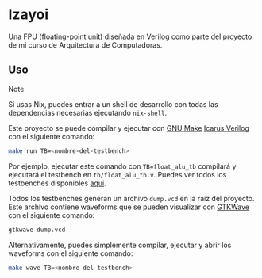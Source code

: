 # Izayoi

Una FPU (floating-point unit) diseñada en Verilog como parte del proyecto de mi
curso de Arquitectura de Computadoras.

## Uso

> [!NOTE]
> Si usas Nix, puedes entrar a un shell de desarrollo con todas las dependencias
> necesarias ejecutando `nix-shell`.

Este proyecto se puede compilar y ejecutar con [GNU Make] [Icarus Verilog] con el siguiente
comando:

```bash
make run TB=<nombre-del-testbench>
```

Por ejemplo, ejecutar este comando con `TB=float_alu_tb` compilará y ejecutará
el testbench en `tb/float_alu_tb.v`. Puedes ver todos los testbenches
disponibles [aquí][testbenches].

Todos los testbenches generan un archivo `dump.vcd` en la raíz del proyecto.
Este archivo contiene waveforms que se pueden visualizar con [GTKWave] con el
siguiente comando:

```bash
gtkwave dump.vcd
```

Alternativamente, puedes simplemente compilar, ejecutar y abrir los waveforms
con el siguiente comando:

```bash
make wave TB=<nombre-del-testbench>
```

[gnu make]: https://www.gnu.org/software/make/
[icarus verilog]: https://steveicarus.github.io/iverilog/
[gtkwave]: https://gtkwave.sourceforge.net/
[testbenches]: https://github.com/Grazen0/izayoi/tree/main/tb
